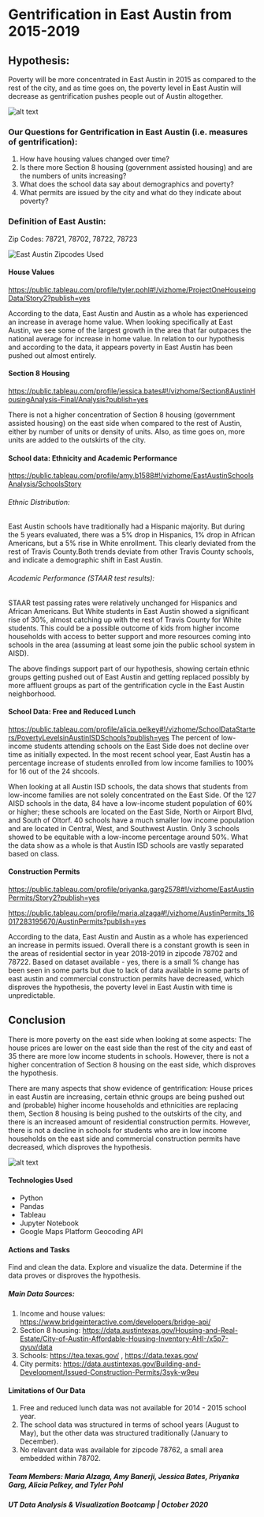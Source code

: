 # Gentrification in East Austin from 2015-2019

## Hypothesis: 
Poverty will be more concentrated in East Austin in 2015 as compared to the rest of the city, and as time goes on, the poverty level in East Austin will decrease as gentrification pushes people out of Austin altogether. 

![alt text](https://cartoonistgroup.com/properties/speedbump/art_images/cg595019b273ade.jpg)

### Our Questions for Gentrification in East Austin (i.e. measures of gentrification):
1. How have housing values changed over time? 
2. Is there more Section 8 housing (government assisted housing) and are the numbers of units increasing? 
3. What does the school data say about demographics and poverty?
4. What permits are issued by the city and what do they indicate about poverty?

### Definition of East Austin:
Zip Codes: 78721, 78702, 78722, 78723 

![East Austin Zipcodes Used](./Images-for-ReadMe/east_austin_zipcodes.png)

#### House Values
https://public.tableau.com/profile/tyler.pohl#!/vizhome/ProjectOneHouseingData/Story2?publish=yes 

According to the data, East Austin and Austin as a whole has experienced an increase in average home value. When looking specifically at East Austin, we see some of the largest growth in the area that far outpaces the national average for increase in home value. In relation to our hypothesis and according to the data, it appears poverty in East Austin has been pushed out almost entirely. 

#### Section 8 Housing
https://public.tableau.com/profile/jessica.bates#!/vizhome/Section8AustinHousingAnalysis-Final/Analysis?publish=yes 

There is not a higher concentration of Section 8 housing (government assisted housing) on the east side when compared to the rest of Austin, either by number of units or density of units. Also, as time goes on, more units are added to the outskirts of the city.

#### School data: Ethnicity and Academic Performance 
https://public.tableau.com/profile/amy.b1588#!/vizhome/EastAustinSchoolsAnalysis/SchoolsStory 

###### Ethnic Distribution: 
East Austin schools have traditionally had a Hispanic majority. But during the 5 years evaluated, there was a 5% drop in Hispanics, 1% drop in African Americans, but a 5% rise in White enrollment. This clearly deviated from the rest of Travis County.Both trends deviate from other Travis County schools, and indicate a demographic shift in East Austin.

###### Academic Performance (STAAR test results): 
STAAR test passing rates were relatively unchanged for Hispanics and African Americans. But White students in East Austin showed a significant rise of 30%, almost catching up with the rest of Travis County for White students. This could be a possible outcome of kids from higher income households with access to better support and more resources coming into schools in the area (assuming at least some join the public school system in AISD).

The above findings support part of our hypothesis, showing certain ethnic groups getting pushed out of East Austin and getting replaced possibly by more affluent groups as part of the gentrification cycle in the East Austin neighborhood.

#### School Data: Free and Reduced Lunch
https://public.tableau.com/profile/alicia.pelkey#!/vizhome/SchoolDataStarters/PovertyLevelsinAustinISDSchools?publish=yes 
The percent of low-income students attending schools on the East Side does not decline over time as initially expected. In the most recent school year, East Austin has a percentage increase of students enrolled from low income families to 100% for 16 out of the 24 shcools. 

When looking at all Austin ISD schools, the data shows that students from low-income families are not solely concentrated on the East Side. Of the 127 AISD schools in the data, 84 have a low-income student population of 60% or higher; these schools are located on the East Side, North or Airport Blvd, and South of Oltorf. 40 schools have a much smaller low income population and are located in Central, West, and Southwest Austin. Only 3 schools showed to be equitable with a low-income percentage around 50%. What the data show as a whole is that Austin ISD schools are vastly separated based on class. 

#### Construction Permits
https://public.tableau.com/profile/priyanka.garg2578#!/vizhome/EastAustinPermits/Story2?publish=yes

https://public.tableau.com/profile/maria.alzaga#!/vizhome/AustinPermits_16017283195670/AustinPermits?publish=yes

According to the data, East Austin and Austin as a whole has experienced an increase in permits issued. Overall there is a constant growth is seen in the areas of residential sector in year 2018-2019 in zipcode 78702 and 78722. Based on dataset available - yes, there is a small % change has been seen in some parts but due to lack of data available in some parts of east austin and commercial construction permits have decreased, which disproves the hypothesis, the poverty level in East Austin with time is unpredictable.

## Conclusion
There is more poverty on the east side when looking at some aspects: The house prices are lower on the east side than the rest of the city and east of 35 there are more low income students in schools. However, there is not a higher concentration of Section 8 housing on the east side, which disproves the hypothesis. 

There are many aspects that show evidence of gentrification: House prices in east Austin are increasing, certain ethnic groups are being pushed out and (probable) higher income households and ethnicities are replacing them, Section 8 housing is being pushed to the outskirts of the city, and there is an increased amount of residential construction permits. However, there is not a decline in schools for students who are in low income households on the east side and commercial construction permits have decreased, which disproves the hypothesis. 

![alt text](https://i2.wp.com/jensorensen.com/wp-content/uploads/2013/04/gentrification.png?fit=600%2C616&ssl=1)

#### Technologies Used
- Python 
- Pandas 
- Tableau 
- Jupyter Notebook 
- Google Maps Platform Geocoding API 

#### Actions and Tasks
Find and clean the data. 
Explore and visualize the data. 
Determine if the data proves or disproves the hypothesis. 

##### Main Data Sources: 
1. Income and house values: https://www.bridgeinteractive.com/developers/bridge-api/ 
2. Section 8 housing: https://data.austintexas.gov/Housing-and-Real-Estate/City-of-Austin-Affordable-Housing-Inventory-AHI-/x5p7-qyuv/data 
3. Schools: https://tea.texas.gov/ , https://data.texas.gov/ 
4. City permits: https://data.austintexas.gov/Building-and-Development/Issued-Construction-Permits/3syk-w9eu 

#### Limitations of Our Data
1. Free and reduced lunch data was not available for 2014 - 2015 school year.
2. The school data was structured in terms of school years (August to May), but the other data was structured traditionally (January to December).
3. No relavant data was available for zipcode 78762, a small area embedded within 78702. 

##### Team Members: Maria Alzaga, Amy Banerji, Jessica Bates, Priyanka Garg, Alicia Pelkey, and Tyler Pohl

##### UT Data Analysis & Visualization Bootcamp | October 2020
